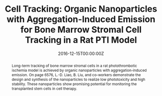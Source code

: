 ---
title: 'Cell Tracking: Organic Nanoparticles with Aggregation-Induced Emission for Bone Marrow Stromal Cell Tracking in a Rat PTI Model'

# Authors
# If you created a profile for a user (e.g. the default `admin` user), write the username (folder name) here
# and it will be replaced with their full name and linked to their profile.
authors:
  - Xiaolei Cai
  - Chong-Jing Zhang
  - Frances Ting Wei Lim
  - Su Jing Chan
  - Aishwarya Bandla
  - Chan Kim Chuan
  - Fang Hu
  - Shidang Xu
  - Nitish V. Thakor
  - Lun-De Liao*
  - Bin Liu*

# # Author notes (optional)
# author_notes:
#   - ''
#   - ''
#   - ''
#   - ''
#   - ''
#   - ''
#   - ''
#   - ''
#   - ''
#   - 'Corresponding author'
#   - 'Corresponding author'

date: '2016-12-15T00:00:00Z'
doi: 'https://doi.org/10.1002/smll.201601630'

# Schedule page publish date (NOT publication's date).
publishDate: '2016-12-21T00:00:00Z'

# Publication type.
# Accepts a single type but formatted as a YAML list (for Hugo requirements).
# Enter a publication type from the CSL standard.
publication_types: ['article-journal']

# Publication name and optional abbreviated publication name.
publication: In *Small*
publication_short: In *Small*

abstract: Long-term tracking of bone marrow stromal cells in a rat photothrombotic ischemia model is achieved by organic nanoparticles with aggregation-induced emission. On page 6576, L.-D. Liao, B. Liu, and co-workers demonstrate the design and synthesis of the nanoparticles to realize low phototoxicity and high stability. These nanoparticles show promising potential for monitoring the transplanted stem cells in cell therapy.

# Summary. An optional shortened abstract.
summary: Long-term tracking of bone marrow stromal cells in a rat photothrombotic ischemia model is achieved by organic nanoparticles with aggregation-induced emission. On page 6576, L.-D. Liao, B. Liu, and co-workers demonstrate the design and synthesis of the nanoparticles to realize low phototoxicity and high stability. These nanoparticles show promising potential for monitoring the transplanted stem cells in cell therapy.
tags: []

# Display this page in the Featured widget?
featured: true

# Custom links (uncomment lines below)
# links:
# - name: Custom Link
#   url: http://example.org

url_pdf: 'https://onlinelibrary.wiley.com/doi/epdf/10.1002/smll.201601630'
url_code: ''
url_dataset: ''
url_poster: ''
url_project: ''
url_slides: ''
url_source: ''
url_video: ''

# Featured image
# To use, add an image named `featured.jpg/png` to your page's folder.
# image:
#   caption: 'Image credit: [**Unsplash**](https://unsplash.com/photos/pLCdAaMFLTE)'
#   focal_point: ''
#   preview_only: false
---